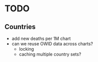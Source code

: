 # TODO

## Countries
- add new deaths per 1M chart
- can we reuse OWID data across charts?
    - locking
    - caching multiple country sets?
